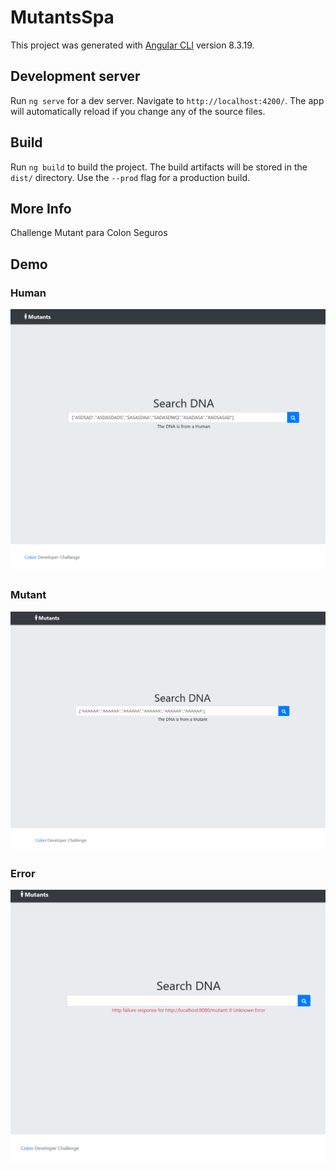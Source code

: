 # MutantsSpa

This project was generated with [Angular CLI](https://github.com/angular/angular-cli) version 8.3.19.

## Development server

Run `ng serve` for a dev server. Navigate to `http://localhost:4200/`. The app will automatically reload if you change any of the source files.

## Build

Run `ng build` to build the project. The build artifacts will be stored in the `dist/` directory. Use the `--prod` flag for a production build.

## More Info

Challenge Mutant para Colon Seguros

## Demo

### Human
![Human](https://github.com/PabloMaly/mutant-spa/blob/master/src/assets/Screenshot_2019-12-17%20MutantsSpa(1).png)
### Mutant
![Mutant](https://github.com/PabloMaly/mutant-spa/blob/master/src/assets/Screenshot_2019-12-17%20MutantsSpa.png)
### Error
![Error](https://github.com/PabloMaly/mutant-spa/blob/master/src/assets/error.png)
